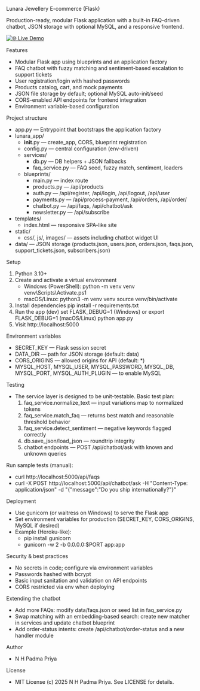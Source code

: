 Lunara Jewellery E-commerce (Flask)

Production-ready, modular Flask application with a built-in FAQ-driven chatbot, JSON storage with optional MySQL, and a responsive frontend.

[![🌐 Live Demo](https://img.shields.io/badge/Live-Demo-Visit%20Site-blue?style=for-the-badge&logo=internet-explorer&logoColor=white)](https://lunara-jewellary-ecommerce-website.onrender.com)

Features
- Modular Flask app using blueprints and an application factory
- FAQ chatbot with fuzzy matching and sentiment-based escalation to support tickets
- User registration/login with hashed passwords
- Products catalog, cart, and mock payments
- JSON file storage by default; optional MySQL auto-init/seed
- CORS-enabled API endpoints for frontend integration
- Environment variable-based configuration

Project structure
- app.py — Entrypoint that bootstraps the application factory
- lunara_app/
  - __init__.py — create_app, CORS, blueprint registration
  - config.py — central configuration (env-driven)
  - services/
    - db.py — DB helpers + JSON fallbacks
    - faq_service.py — FAQ seed, fuzzy match, sentiment, loaders
  - blueprints/
    - main.py — index route
    - products.py — /api/products
    - auth.py — /api/register, /api/login, /api/logout, /api/user
    - payments.py — /api/process-payment, /api/orders, /api/order/<id>
    - chatbot.py — /api/faqs, /api/chatbot/ask
    - newsletter.py — /api/subscribe
- templates/
  - index.html — responsive SPA-like site
- static/
  - css/, js/, images/ — assets including chatbot widget UI
- data/ — JSON storage (products.json, users.json, orders.json, faqs.json, support_tickets.json, subscribers.json)

Setup
1) Python 3.10+
2) Create and activate a virtual environment
   - Windows (PowerShell):
     python -m venv venv
     venv\Scripts\Activate.ps1
   - macOS/Linux:
     python3 -m venv venv
     source venv/bin/activate
3) Install dependencies
   pip install -r requirements.txt
4) Run the app (dev)
   set FLASK_DEBUG=1 (Windows) or export FLASK_DEBUG=1 (macOS/Linux)
   python app.py
5) Visit http://localhost:5000

Environment variables
- SECRET_KEY — Flask session secret
- DATA_DIR — path for JSON storage (default: data)
- CORS_ORIGINS — allowed origins for API (default: *)
- MYSQL_HOST, MYSQL_USER, MYSQL_PASSWORD, MYSQL_DB, MYSQL_PORT, MYSQL_AUTH_PLUGIN — to enable MySQL

Testing
- The service layer is designed to be unit-testable. Basic test plan:
  1. faq_service.normalize_text — input variations map to normalized tokens
  2. faq_service.match_faq — returns best match and reasonable threshold behavior
  3. faq_service.detect_sentiment — negative keywords flagged correctly
  4. db.save_json/load_json — roundtrip integrity
  5. chatbot endpoints — POST /api/chatbot/ask with known and unknown queries

Run sample tests (manual):
- curl http://localhost:5000/api/faqs
- curl -X POST http://localhost:5000/api/chatbot/ask -H "Content-Type: application/json" -d "{\"message\":\"Do you ship internationally?\"}"

Deployment
- Use gunicorn (or waitress on Windows) to serve the Flask app
- Set environment variables for production (SECRET_KEY, CORS_ORIGINS, MySQL if desired)
- Example (Heroku-like):
  - pip install gunicorn
  - gunicorn -w 2 -b 0.0.0.0:$PORT app:app

Security & best practices
- No secrets in code; configure via environment variables
- Passwords hashed with bcrypt
- Basic input sanitation and validation on API endpoints
- CORS restricted via env when deploying

Extending the chatbot
- Add more FAQs: modify data/faqs.json or seed list in faq_service.py
- Swap matching with an embedding-based search: create new matcher in services and update chatbot blueprint
- Add order-status intents: create /api/chatbot/order-status and a new handler module

Author
- N H Padma Priya

License
- MIT License (c) 2025 N H Padma Priya. See LICENSE for details.
